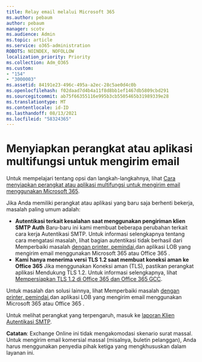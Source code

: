 ```yaml
---
title: Relay email melalui Microsoft 365
ms.author: pebaum
author: pebaum
manager: scotv
ms.audience: Admin
ms.topic: article
ms.service: o365-administration
ROBOTS: NOINDEX, NOFOLLOW
localization_priority: Priority
ms.collection: Adm_O365
ms.custom:
- "154"
- "3000003"
ms.assetid: 84191e23-496c-495a-a2ec-28c5ae0d4c0b
ms.openlocfilehash: f02daad7d4b4a11f8d8bb1ef1467db5809cbd291
ms.sourcegitcommit: ab75f66355116e995b3cb5505465b31989339e28
ms.translationtype: MT
ms.contentlocale: id-ID
ms.lasthandoff: 08/13/2021
ms.locfileid: "58324365"
---
```

# <a name="set-up-a-multifunction-device-or-application-to-send-email"></a>Menyiapkan perangkat atau aplikasi multifungsi untuk mengirim email

Untuk mempelajari tentang opsi dan langkah-langkahnya, lihat [Cara menyiapkan perangkat atau aplikasi multifungsi untuk mengirim email menggunakan Microsoft 365](https://docs.microsoft.com/Exchange/mail-flow-best-practices/how-to-set-up-a-multifunction-device-or-application-to-send-email-using-microsoft-365-or-office-365).
  
Jika Anda memiliki perangkat atau aplikasi yang baru saja berhenti bekerja, masalah paling umum adalah:

- **Autentikasi terkait kesalahan saat menggunakan pengiriman klien SMTP Auth** Baru-baru ini kami membuat beberapa perubahan terkait cara kerja Autentikasi SMTP. Untuk informasi selengkapnya tentang cara mengatasi masalah, lihat bagian autentikasi tidak berhasil dari Memperbaiki masalah [dengan printer, pemindai,](https://docs.microsoft.com/Exchange/mail-flow-best-practices/fix-issues-with-printers-scanners-and-lob-applications-that-send-email-using-off#error-authentication-unsuccessful)dan aplikasi LOB yang mengirim email menggunakan Microsoft 365 atau Office 365 .
- **Kami hanya menerima versi TLS 1.2 saat membuat koneksi aman ke Office 365** Jika menggunakan Koneksi aman (TLS), pastikan perangkat aplikasi Mendukung TLS 1.2. Untuk informasi selengkapnya, lihat [Mempersiapkan TLS 1.2 di Office 365 dan Office 365 GCC](https://docs.microsoft.com/microsoft-365/compliance/prepare-tls-1.2-in-office-365).
 
Untuk masalah dan solusi lainnya, lihat Memperbaiki masalah [dengan printer, pemindai,](https://docs.microsoft.com/Exchange/mail-flow-best-practices/fix-issues-with-printers-scanners-and-lob-applications-that-send-email-using-off)dan aplikasi LOB yang mengirim email menggunakan Microsoft 365 atau Office 365 .

Untuk melihat perangkat yang terpengaruh, masuk ke [laporan Klien Autentikasi SMTP](https://protection.office.com/mailflow/dashboard).

**Catatan**: Exchange Online ini tidak mengakomodasi skenario surat massal. Untuk mengirim email komersial massal (misalnya, buletin pelanggan), Anda harus menggunakan penyedia pihak ketiga yang mengkhususkan dalam layanan ini.
